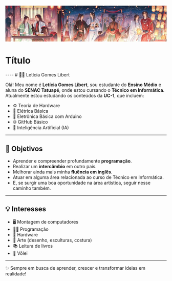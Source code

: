 ![.](download.jfif)

<h1 aling="center">Título</h1>
----
# 👩‍💻 Letícia Gomes Libert

Olá! Meu nome é **Letícia Gomes Libert**, sou estudante do **Ensino Médio** e aluna do **SENAC Tatuapé**, onde estou cursando o **Técnico em Informática**.  
Atualmente estou estudando os conteúdos da **UC-1**, que incluem:

- ⚙️ Teoria de Hardware  
- 🔌 Elétrica Básica  
- 🤖 Eletrônica Básica com Arduino  
- 🌐 GitHub Básico  
- 🧠 Inteligência Artificial (IA)

---

## 🎯 Objetivos
- Aprender e compreender profundamente **programação**.  
- Realizar um **intercâmbio** em outro país.  
- Melhorar ainda mais minha **fluência em inglês**.  
- Atuar em alguma área relacionada ao curso de Técnico em Informática.  
- E, se surgir uma boa oportunidade na área artística, seguir nesse caminho também.  

---

## 💡 Interesses
- 🖥️ Montagem de computadores  
- 👩‍💻 Programação  
- 🔧 Hardware  
- 🎨 Arte (desenho, esculturas, costura)  
- 📚 Leitura de livros  
- 🏐 Vôlei  

---

✨ Sempre em busca de aprender, crescer e transformar ideias em realidade!
